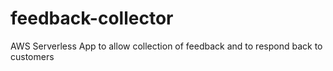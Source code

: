 # feedback-collector
AWS Serverless App to allow collection of feedback and to respond back to customers
